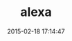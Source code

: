 ---
layout: post
title:  "alexa"
repo:   "morgoth/alexa"
date:   2015-02-18 17:14:47
gemurl: https://github.com/morgoth/alexa
---